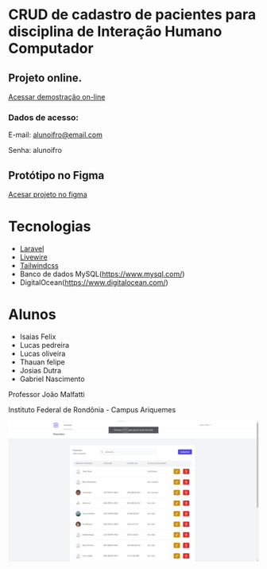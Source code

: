 
# CRUD de cadastro de pacientes para disciplina de Interação Humano Computador

## Projeto online.

[Acessar demostração on-line](https://hospital.erecibos.com.br/login)

### Dados de acesso:

E-mail: alunoifro@email.com

Senha: alunoifro

## Protótipo no Figma
[Acesar projeto no figma](https://www.figma.com/file/GAzYkuuMa2NHkVUp5sfGos/Hospital?node-id=0%3A1&t=yyis839mufcCkzcm-0)

# Tecnologias
- [Laravel](https://laravel.com/)
- [Livewire](https://laravel-livewire.com/)
- [Tailwindcss](https://tailwindcss.com/)
- Banco de dados MySQL(https://www.mysql.com/)
- DigitalOcean(https://www.digitalocean.com/)

# Alunos
- Isaias Felix
- Lucas pedreira
- Lucas oliveira
- Thauan felipe
- Josias Dutra
- Gabriel Nascimento

Professor João Malfatti

Instituto Federal de Rondônia - Campus Ariquemes

![Print do projeto](https://raw.githubusercontent.com/LucasVital/hospital/main/print.png)
